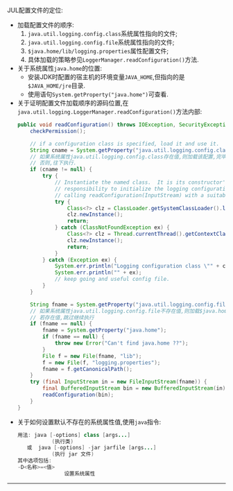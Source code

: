 JUL配置文件的定位:  
- 加载配置文件的顺序:  
  1. `java.util.logging.config.class`系统属性指向的文件;  
  1. `java.util.logging.config.file`系统属性指向的文件;  
  1. `$java.home/lib/logging.properties`属性配置文件;  
  1. 具体加载的策略参见`LoggerManager.readConfiguration()`方法.  
- 关于系统属性`java.home`的位置:  
  - 安装JDK时配置的宿主机的环境变量`JAVA_HOME`,但指向的是`$JAVA_HOME/jre`目录.  
  - 使用语句`System.getProperty("java.home")`可查看.  
- 关于证明配置文件加载顺序的源码位置,在`java.util.logging.LoggerManager.readConfiguration()`方法内部:  
  ```java
  public void readConfiguration() throws IOException, SecurityException {
      checkPermission();

      // if a configuration class is specified, load it and use it.
      String cname = System.getProperty("java.util.logging.config.class");
      // 如果系统属性java.util.logging.config.class存在值,则加载该配置,完毕直接返回.
      // 否则,往下执行.
      if (cname != null) {
          try {
              // Instantiate the named class.  It is its constructor's
              // responsibility to initialize the logging configuration, by
              // calling readConfiguration(InputStream) with a suitable stream.
              try {
                  Class<?> clz = ClassLoader.getSystemClassLoader().loadClass(cname);
                  clz.newInstance();
                  return;
              } catch (ClassNotFoundException ex) {
                  Class<?> clz = Thread.currentThread().getContextClassLoader().loadClass(cname);
                  clz.newInstance();
                  return;
              }
          } catch (Exception ex) {
              System.err.println("Logging configuration class \"" + cname + "\" failed");
              System.err.println("" + ex);
              // keep going and useful config file.
          }
      }

      String fname = System.getProperty("java.util.logging.config.file");
      // 如果系统属性java.util.logging.config.file不存在值,则加载$java.hom/lib/logging.properties文件
      // 若存在值,跳过继续执行
      if (fname == null) {
          fname = System.getProperty("java.home");
          if (fname == null) {
              throw new Error("Can't find java.home ??");
          }
          File f = new File(fname, "lib");
          f = new File(f, "logging.properties");
          fname = f.getCanonicalPath();
      }
      try (final InputStream in = new FileInputStream(fname)) {
          final BufferedInputStream bin = new BufferedInputStream(in);
          readConfiguration(bin);
      }
  }
  ```  
- 关于如何设置默认不存在的系统属性值,使用`java`指令:  
  ```java
  用法: java [-options] class [args...]
             (执行类)
     或  java [-options] -jar jarfile [args...]
             (执行 jar 文件)
  其中选项包括:
  -D<名称>=<值>
                 设置系统属性
  ```  

---

